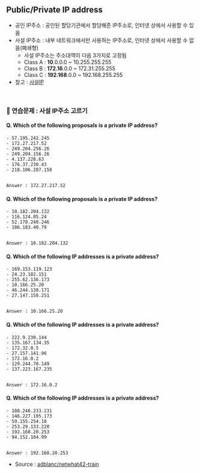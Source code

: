 ## Public/Private IP address
- 공인 IP주소 : 공인된 할당기관에서 할당해준 IP주소로, 인터넷 상에서 사용할 수 있음
- 사설 IP주소 : 내부 네트워크에서만 사용하는 IP주소로, 인터넷 상에서 사용할 수 없음(폐쇄형)
    - 사설 IP주소는 주소대역이 다음 3가지로 고정됨
    - Class A : **10**.0.0.0 ~ 10.255.255.255
    - Class B : **172.16**.0.0 ~ 172.31.255.255
    - Class C : **192.168**.0.0 ~ 192.168.255.255
- 참고 : [사설IP](https://namu.wiki/w/IP#s-2.2.2)
<br>

### :speech_balloon: 연습문제 : 사설 IP주소 고르기
#### Q. Which of the following proposals is a private IP address?
    - 57.195.242.245
    - 172.27.217.52
    - 249.204.256.26
    - 249.204.156.26
    - 4.137.228.63
    - 176.37.230.43
    - 218.106.207.158


    Answer : 172.27.217.52

#### Q. Which of the following proposals is a private IP address?
    - 10.182.204.132
    - 116.124.85.24
    - 52.178.248.246
    - 186.183.40.79


    Answer : 10.182.204.132

#### Q. Which of the following IP addresses is a private address?
    - 169.153.119.123
    - 24.23.102.151
    - 255.62.136.173
    - 10.166.25.20
    - 46.244.138.171
    - 27.147.158.251


    Answer : 10.166.25.20

#### Q. Which of the following IP addresses is a private address?
    - 222.9.230.144
    - 135.167.134.35
    - 172.32.0.5
    - 27.157.141.96
    - 172.16.0.2
    - 129.244.78.149
    - 137.223.167.235


    Answer : 172.16.0.2

#### Q. Which of the following IP addresses is a private address?
    - 108.246.233.231
    - 146.227.105.173
    - 59.155.254.18
    - 253.29.133.220
    - 192.168.20.253
    - 94.152.104.99


    Answer : 192.168.20.253
    
- Source : [adblanc/netwhat42-train](github.com/adblanc/netwhat42)
